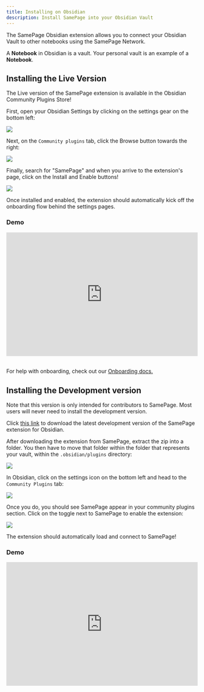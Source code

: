 ```yaml
---
title: Installing on Obsidian
description: Install SamePage into your Obsidian Vault
---
```


The SamePage Obsidian extension allows you to connect your Obsidian Vault to other notebooks using the SamePage Network.

A **Notebook** in Obsidian is a vault. Your personal vault is an example of a **Notebook**.

## Installing the Live Version

The Live version of the SamePage extension is available in the Obsidian Community Plugins Store!

First, open your Obsidian Settings by clicking on the settings gear on the bottom left:

![](/images/install/obsidian-live-1.png)

Next, on the `Community plugins` tab, click the Browse button towards the right:

![](/images/install/obsidian-live-2.png)

Finally, search for "SamePage" and when you arrive to the extension's page, click on the Install and Enable buttons!

![](/images/install/obsidian-live-3.png)

Once installed and enabled, the extension should automatically kick off the onboarding flow behind the settings pages.

### Demo

<div style="position: relative; padding-bottom: 64.5933014354067%; height: 0; margin-bottom:32px;"><iframe src="https://www.loom.com/embed/b2212189827b48e6810807810a188e50" frameborder="0" webkitallowfullscreen="true" mozallowfullscreen="true" allowfullscreen="true" style="position: absolute; top: 0; left: 0; width: 100%; height: 100%;"></iframe></div>

For help with onboarding, check out our [Onboarding docs.](../../getting_started/install#onboarding)

## Installing the Development version

Note that this version is only intended for contributors to SamePage. Most users will never need to install the development version.

Click [this link](https://samepage.network/extensions/obsidian.zip) to download the latest development version of the SamePage extension for Obsidian.

After downloading the extension from SamePage, extract the zip into a folder. You then have to move that folder within the folder that represents your vault, within the `.obsidian/plugins` directory:

![](/images/install/obsidian-2.png)

In Obsidian, click on the settings icon on the bottom left and head to the `Community Plugins` tab:

![](/images/install/obsidian-3.png)

Once you do, you should see SamePage appear in your community plugins section. Click on the toggle next to SamePage to enable the extension:

![](/images/install/obsidian-4.png)

The extension should automatically load and connect to SamePage!

### Demo

<div style="position: relative; padding-bottom: 64.5933014354067%; height: 0;"><iframe src="https://www.loom.com/embed/ce5ff52366f24637a473fd93977712e3" frameborder="0" webkitallowfullscreen="true" mozallowfullscreen="true" allowfullscreen="true" style="position: absolute; top: 0; left: 0; width: 100%; height: 100%;"></iframe></div>
